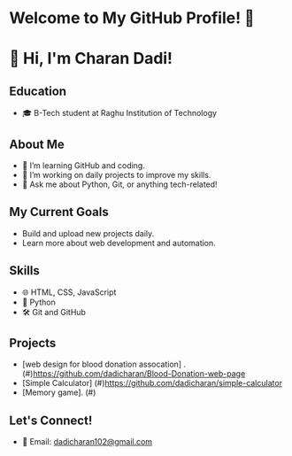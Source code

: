 # Welcome to My GitHub Profile! 👋
# 👋 Hi, I'm Charan Dadi!

## Education
- 🎓 B-Tech student at Raghu Institution of Technology

## About Me
- 🌱 I’m learning GitHub and coding.
- 🚀 I’m working on daily projects to improve my skills.
- 💬 Ask me about Python, Git, or anything tech-related!

## My Current Goals
- Build and upload new projects daily.
- Learn more about web development and automation.

## Skills
- 🌐 HTML, CSS, JavaScript
- 🐍 Python
- 🛠 Git and GitHub

## Projects
- [web design for blood donation assocation] .(#)https://github.com/dadicharan/Blood-Donation-web-page
- [Simple Calculator] (#)https://github.com/dadicharan/simple-calculator
- [Memory game]. (#)

## Let's Connect!
- 📧 Email: [dadicharan102@gmail.com](mailto:dadicharan102@gmail.com)
